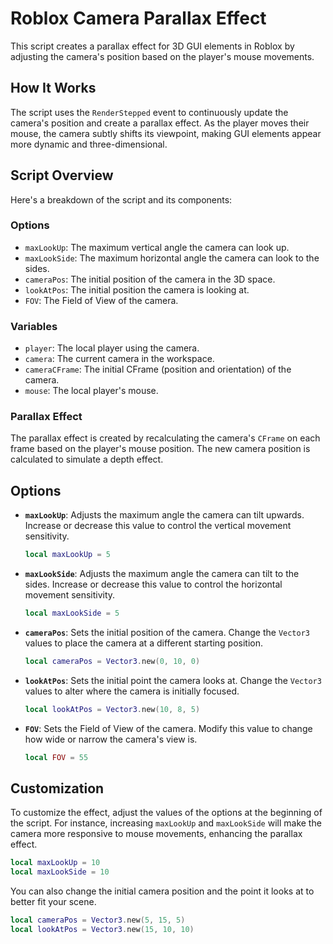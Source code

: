 # Roblox Camera Parallax Effect

This script creates a parallax effect for 3D GUI elements in Roblox by adjusting the camera's position based on the player's mouse movements. 

## How It Works

The script uses the `RenderStepped` event to continuously update the camera's position and create a parallax effect. As the player moves their mouse, the camera subtly shifts its viewpoint, making GUI elements appear more dynamic and three-dimensional.

## Script Overview

Here's a breakdown of the script and its components:

### Options

- `maxLookUp`: The maximum vertical angle the camera can look up. 
- `maxLookSide`: The maximum horizontal angle the camera can look to the sides.
- `cameraPos`: The initial position of the camera in the 3D space.
- `lookAtPos`: The initial position the camera is looking at.
- `FOV`: The Field of View of the camera.

### Variables

- `player`: The local player using the camera.
- `camera`: The current camera in the workspace.
- `cameraCFrame`: The initial CFrame (position and orientation) of the camera.
- `mouse`: The local player's mouse.

### Parallax Effect

The parallax effect is created by recalculating the camera's `CFrame` on each frame based on the player's mouse position. The new camera position is calculated to simulate a depth effect.

## Options

- **`maxLookUp`**: Adjusts the maximum angle the camera can tilt upwards. Increase or decrease this value to control the vertical movement sensitivity.
  
  ```lua
  local maxLookUp = 5
  ```

- **`maxLookSide`**: Adjusts the maximum angle the camera can tilt to the sides. Increase or decrease this value to control the horizontal movement sensitivity.
  
  ```lua
  local maxLookSide = 5
  ```

- **`cameraPos`**: Sets the initial position of the camera. Change the `Vector3` values to place the camera at a different starting position.
  
  ```lua
  local cameraPos = Vector3.new(0, 10, 0)
  ```

- **`lookAtPos`**: Sets the initial point the camera looks at. Change the `Vector3` values to alter where the camera is initially focused.
  
  ```lua
  local lookAtPos = Vector3.new(10, 8, 5)
  ```

- **`FOV`**: Sets the Field of View of the camera. Modify this value to change how wide or narrow the camera's view is.
  
  ```lua
  local FOV = 55
  ```

## Customization

To customize the effect, adjust the values of the options at the beginning of the script. For instance, increasing `maxLookUp` and `maxLookSide` will make the camera more responsive to mouse movements, enhancing the parallax effect.

```lua
local maxLookUp = 10
local maxLookSide = 10
```

You can also change the initial camera position and the point it looks at to better fit your scene.

```lua
local cameraPos = Vector3.new(5, 15, 5)
local lookAtPos = Vector3.new(15, 10, 10)
```

